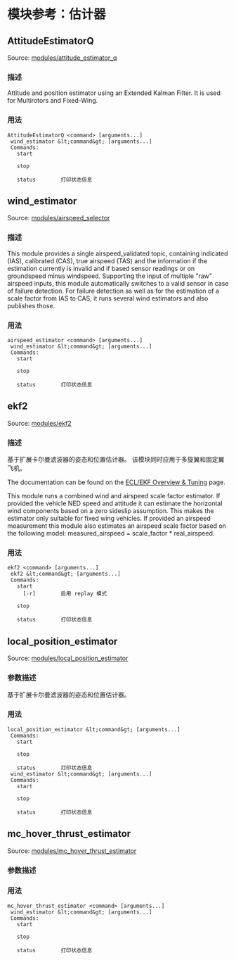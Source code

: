 # 模块参考：估计器

## AttitudeEstimatorQ
Source: [modules/attitude_estimator_q](https://github.com/PX4/PX4-Autopilot/tree/release/1.14/src/modules/attitude_estimator_q)


### 描述
Attitude and position estimator using an Extended Kalman Filter. It is used for Multirotors and Fixed-Wing.


<a id="AttitudeEstimatorQ_usage"></a>

### 用法
```
AttitudeEstimatorQ <command> [arguments...]
 wind_estimator &lt;command&gt; [arguments...]
 Commands:
   start

   stop

   status        打印状态信息
```
## wind_estimator
Source: [modules/airspeed_selector](https://github.com/PX4/PX4-Autopilot/tree/release/1.14/src/modules/airspeed_selector)


### 描述
This module provides a single airspeed_validated topic, containing indicated (IAS), calibrated (CAS), true airspeed (TAS) and the information if the estimation currently is invalid and if based sensor readings or on groundspeed minus windspeed. Supporting the input of multiple "raw" airspeed inputs, this module automatically switches to a valid sensor in case of failure detection. For failure detection as well as for the estimation of a scale factor from IAS to CAS, it runs several wind estimators and also publishes those.


<a id="airspeed_estimator_usage"></a>

### 用法
```
airspeed_estimator <command> [arguments...]
 wind_estimator &lt;command&gt; [arguments...]
 Commands:
   start

   stop

   status        打印状态信息
```
## ekf2
Source: [modules/ekf2](https://github.com/PX4/PX4-Autopilot/tree/release/1.14/src/modules/ekf2)


### 描述
基于扩展卡尔曼滤波器的姿态和位置估计器。 该模块同时应用于多旋翼和固定翼飞机。

The documentation can be found on the [ECL/EKF Overview & Tuning](https://docs.px4.io/main/en/advanced_config/tuning_the_ecl_ekf.html) page.

This module runs a combined wind and airspeed scale factor estimator. If provided the vehicle NED speed and attitude it can estimate the horizontal wind components based on a zero sideslip assumption. This makes the estimator only suitable for fixed wing vehicles. If provided an airspeed measurement this module also estimates an airspeed scale factor based on the following model: measured_airspeed = scale_factor * real_airspeed.


<a id="ekf2_usage"></a>

### 用法
```
ekf2 <command> [arguments...]
 ekf2 &lt;command&gt; [arguments...]
 Commands:
   start
     [-r]        启用 replay 模式

   stop

   status        打印状态信息
```
## local_position_estimator
Source: [modules/local_position_estimator](https://github.com/PX4/PX4-Autopilot/tree/release/1.14/src/modules/local_position_estimator)


### 参数描述
基于扩展卡尔曼滤波器的姿态和位置估计器。


<a id="local_position_estimator_usage"></a>

### 用法
```
local_position_estimator &lt;command&gt; [arguments...]
 Commands:
   start

   stop

   status        打印状态信息
 wind_estimator &lt;command&gt; [arguments...]
 Commands:
   start

   stop

   status        打印状态信息
```
## mc_hover_thrust_estimator
Source: [modules/mc_hover_thrust_estimator](https://github.com/PX4/PX4-Autopilot/tree/release/1.14/src/modules/mc_hover_thrust_estimator)


### 参数描述


<a id="mc_hover_thrust_estimator_usage"></a>

### 用法
```
mc_hover_thrust_estimator <command> [arguments...]
 wind_estimator &lt;command&gt; [arguments...]
 Commands:
   start

   stop

   status        打印状态信息
```
